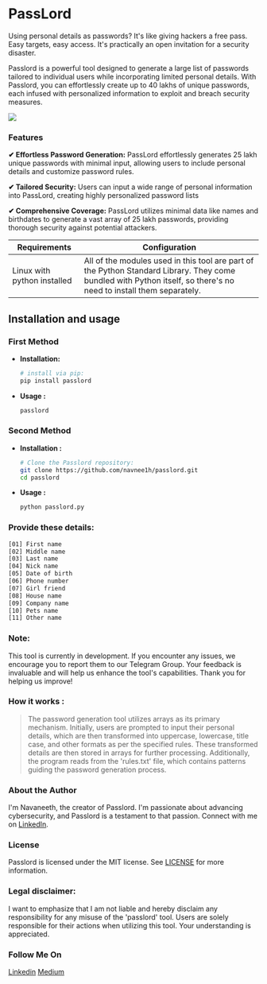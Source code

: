  # PassLord
 Using personal details as passwords? It's like giving hackers a free pass. Easy targets, easy access. It's practically an open invitation for a security disaster.

 Passlord is a powerful tool designed to generate a large list of passwords tailored to individual users while incorporating limited personal details. With Passlord, you can effortlessly create up to 40 lakhs of unique passwords, each infused with personalized information to exploit and breach security measures.



![](https://i.postimg.cc/8zysMP3p/Screenshot-from-2024-03-11-21-05-02.png)

### Features

**✔  Effortless Password Generation:** PassLord effortlessly generates 25 lakh unique passwords with minimal input, allowing users to include personal details and customize password rules.

**✔  Tailored Security:** Users can input a wide range of personal information into PassLord, creating highly personalized password lists

**✔  Comprehensive Coverage:** PassLord utilizes minimal data like names and birthdates to generate a vast array of 25 lakh passwords, providing thorough security against potential attackers.


 

| Requirements | Configuration |
| --- | --- |
| Linux with python installed | All of the modules used in this tool are part of the Python Standard Library. They come bundled with Python itself, so there's no need to install them separately. |



## Installation and usage

### **First Method**

- **Installation:**
    
    ```bash
    # install via pip:
    pip install passlord
    ```
    
- **Usage :**
    
    ```bash
    passlord
    ```


### **Second Method**
- **Installation :**
    
    ```bash
    # Clone the Passlord repository:
    git clone https://github.com/navnee1h/passlord.git
    cd passlord
    ```
    
- **Usage :**
    
    ```bash
    python passlord.py
    ```
    


### Provide these details:

```bash
[01] First name
[02] Middle name
[03] Last name
[04] Nick name
[05] Date of birth
[06] Phone number
[07] Girl friend
[08] House name
[09] Company name
[10] Pets name
[11] Other name
```

### Note:

This tool is currently in development. If you encounter any issues, we encourage you to report them to our Telegram Group. Your feedback is invaluable and will help us enhance the tool's capabilities. Thank you for helping us improve!

### How it works :

> The password generation tool utilizes arrays as its primary mechanism. Initially, users are prompted to input their personal details, which are then transformed into uppercase, lowercase, title case, and other formats as per the specified rules. These transformed details are then stored in arrays for further processing. Additionally, the program reads from the 'rules.txt' file, which contains patterns guiding the password generation process.

### About the Author
I'm Navaneeth, the creator of Passlord. I'm passionate about advancing cybersecurity, and Passlord is a testament to that passion. Connect with me on [LinkedIn](https://www.linkedin.com/in/navnee1h/).

### License

Passlord is licensed under the MIT license. See [LICENSE](LICENSE) for more information.


### Legal disclaimer:

I want to emphasize that I am not liable and hereby disclaim any responsibility for any misuse of the 'passlord' tool. Users are solely responsible for their actions when utilizing this tool. Your understanding is appreciated.

### Follow Me On

[Linkedin](https://www.linkedin.com/in/navnee1h/)
[Medium](https://medium.com/@navnee1h/)
